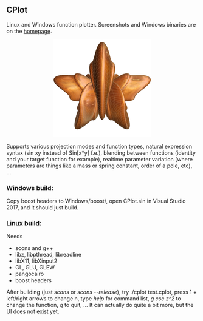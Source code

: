 ## CPlot

Linux and Windows function plotter. Screenshots and Windows binaries are on the [homepage](http://zoon.cc/cplot/).

<p align="center"><img src="Windows/Help/Media/CPlot128@2x.png?raw=true" alt="icon"/></p>

Supports various projection modes and function types, natural expression syntax (sin xy instead of Sin[x*y] f.e.), blending between functions (identity and your target function for example), realtime parameter variation (where parameters are things like a mass or spring constant, order of a pole, etc), ...

### Windows build:

Copy boost headers to Windows/boost/, open CPlot.sln in Visual Studio 2017, and it should just build.

### Linux build:

Needs
- scons and g++
- libz, libpthread, libreadline
- libX11, libXinput2
- GL, GLU, GLEW
- pangocairo
- boost headers

After building (just *scons* or *scons --release*),
try ./cplot test.cplot, press 1 + left/right arrows to change n,
type *help* for command list, *g csc z^2* to change the function, *q* to quit, ...
It can actually do quite a bit more, but the UI does not exist yet.
